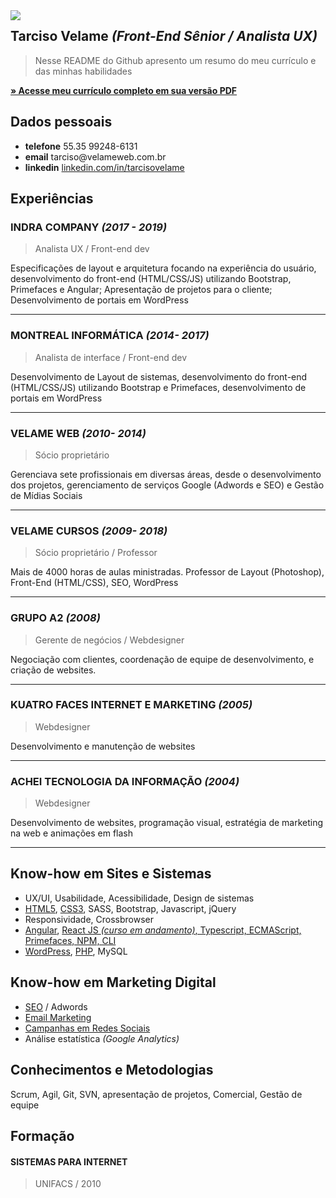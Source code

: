 

<img src="http://velameweb.com.br/git/avatar-2020.jpg" align="left" />


<h2>Tarciso Velame <em>(Front-End Sênior / Analista UX)</em></h2>

<blockquote>
  <p>Nesse README do Github apresento um resumo do meu currículo e das minhas habilidades</p>
</blockquote>

<p>
  <a href="http://velameweb.com.br/git/Tarciso-Velame-CV-2020.pdf" target="_blank">
    <strong>» Acesse meu currículo completo em sua versão PDF</strong>
  </a>
</p>


<h2>Dados pessoais</h2>

<ul>
    <li><strong>telefone</strong> 55.35 99248-6131</li>
    <li><strong>email</strong> tarciso@velameweb.com.br</li>
    <li><strong>linkedin</strong> <a href="https://www.linkedin.com/in/tarcisovelame" target="_blank"> linkedin.com/in/tarcisovelame</a></li>
</ul>


<h2>Experiências</h2>

<h3>INDRA COMPANY <em>(2017 - 2019)</em></h3>
<blockquote>
  <p>Analista UX / Front-end dev</p>
</blockquote>

<p>Especificações de layout e arquitetura focando na experiência do usuário, desenvolvimento do front-end (HTML/CSS/JS) utilizando Bootstrap, Primefaces e Angular; Apresentação de projetos para o cliente; Desenvolvimento de portais em WordPress</p>

<hr />

<h3>MONTREAL INFORMÁTICA <em>(2014- 2017)</em></h3>
<blockquote>
  <p>Analista de interface / Front-end dev</p>
</blockquote>

<p>Desenvolvimento de Layout de sistemas, desenvolvimento do front-end (HTML/CSS/JS) utilizando Bootstrap e Primefaces, desenvolvimento de portais em WordPress</p>

<hr />


<h3>VELAME WEB <em>(2010- 2014)</em></h3>
<blockquote>
  <p>Sócio proprietário</p>
</blockquote>

<p>Gerenciava sete profissionais em diversas áreas, desde o desenvolvimento dos projetos, gerenciamento de serviços Google (Adwords e SEO) e Gestão de Mídias Sociais</p>

<hr />


<h3>VELAME CURSOS <em>(2009- 2018)</em></h3>
<blockquote>
  <p>Sócio proprietário / Professor</p>
</blockquote>

<p>Mais de 4000 horas de aulas ministradas. Professor de Layout (Photoshop), Front-End (HTML/CSS), SEO, WordPress</p>

<hr />


<h3>GRUPO A2 <em>(2008)</em></h3>
<blockquote>
  <p>Gerente de negócios / Webdesigner</p>
</blockquote>

<p>Negociação com clientes, coordenação de equipe de desenvolvimento, e criação de websites.</p>

<hr />


<h3>KUATRO FACES INTERNET E MARKETING  <em>(2005)</em></h3>
<blockquote>
  <p>Webdesigner</p>
</blockquote>

<p>Desenvolvimento e manutenção de websites</p>

<hr />


<h3>ACHEI TECNOLOGIA DA INFORMAÇÃO <em>(2004)</em></h3>
<blockquote>
  <p>Webdesigner</p>
</blockquote>

<p>Desenvolvimento de websites, programação visual, estratégia de marketing na web e animações em flash</p>

<hr />


<h2>Know-how em Sites e Sistemas</h2>

<ul>
  <li>UX/UI, Usabilidade, Acessibilidade, Design de sistemas</li>
  <li><a href="https://github.com/tarcisovelame/curriculo/tree/master/html" target="_blank">HTML5</a>, <a href="https://github.com/tarcisovelame/curriculo/tree/master/css" target="_blank">CSS3</a>, SASS, Bootstrap, Javascript, jQuery</li>
  <li>Responsividade, Crossbrowser</li>
  <li><a href="https://github.com/tarcisovelame/curriculo/tree/master/angular" target="_blank">Angular</a>, <a href="https://github.com/tarcisovelame/curriculo/tree/master/reactjs" target="_blank">React JS <em>(curso em andamento)</em>, Typescript, ECMAScript, Primefaces, NPM, CLI</li>
  <li><a href="https://github.com/tarcisovelame/curriculo/tree/master/wordpress" target="_blank">WordPress</a>, <a href="https://github.com/tarcisovelame/curriculo/tree/master/php" target="_blank">PHP</a>, MySQL</li>
</ul>


<h2>Know-how em Marketing Digital</h2>

<ul>
  <li><a href="https://github.com/tarcisovelame/curriculo/tree/master/seo" target="_blank">SEO</a> / Adwords</li>
  <li><a href="https://github.com/tarcisovelame/curriculo/tree/master/email-marketing" target="_blank">Email Marketing</a></li>
  <li><a href="https://github.com/tarcisovelame/curriculo/tree/master/campanhas" target="_blank">Campanhas em Redes Sociais</a></li>
  <li>Análise estatística <em>(Google Analytics)</em></li>
</ul>


<h2>Conhecimentos e Metodologias</h2>

<p>Scrum, Agil, Git, SVN, apresentação de projetos, Comercial, Gestão de equipe</p>


<h2>Formação</h2>

<h4>SISTEMAS PARA INTERNET</h4>
<blockquote>
  <p>UNIFACS / 2010</p>
</blockquote>


